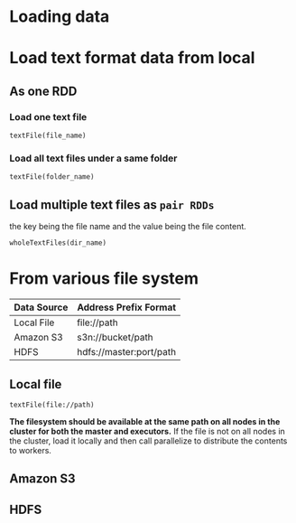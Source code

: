 # Loading data

# Load text format data from local

## As one RDD

### Load one text file

`textFile(file_name)`

### Load all text files under a same folder

`textFile(folder_name)`

## Load multiple text files as `pair RDDs`

the key being the file name and the value being the file content.

`wholeTextFiles(dir_name)`

# From various file system

| Data Source | Address Prefix Format   |
| ----------- | ----------------------- |
| Local File  | file://path             |
| Amazon S3   | s3n://bucket/path       |
| HDFS        | hdfs://master:port/path |

## Local file

`textFile(file://path)`

**The filesystem should be available at the same path on all nodes in the cluster for both the
master and executors.** If the file is not on all nodes in the cluster, load it locally and then call parallelize to distribute the contents to workers.

## Amazon S3



## HDFS



